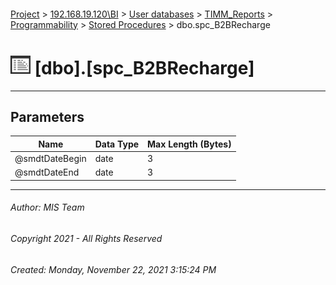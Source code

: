 #### 

[Project](../../../../../index.md) > [192.168.19.120\\BI](../../../../index.md) > [User databases](../../../index.md) > [TIMM_Reports](../../index.md) > [Programmability](../index.md) > [Stored Procedures](Stored_Procedures.md) > dbo.spc_B2BRecharge

# ![Stored Procedures](../../../../../Images/StoredProcedure32.png) [dbo].[spc_B2BRecharge]

---

## <a name="#parameters"></a>Parameters

| Name | Data Type | Max Length (Bytes) |
|---|---|---|
| @smdtDateBegin | date | 3 |
| @smdtDateEnd | date | 3 |


---

###### Author:  MIS Team

###### Copyright 2021 - All Rights Reserved

###### Created: Monday, November 22, 2021 3:15:24 PM

